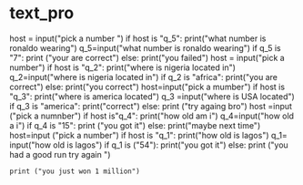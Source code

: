# text_pro
host = input("pick a number ")
if host is "q_5":
    print("what number is ronaldo wearing")
q_5=input("what  number is ronaldo wearing")
if q_5 is "7":
    print ("your are correct")
else:
    print("you failed")
host = input("pick a number")
if host is "q_2":
    print("where is nigeria located in")
q_2=input("where is nigeria located in")
if q_2 is "africa":
    print("you are correct")
else:
    print("you correct")
host=input("pick a mumber")
if host is "q_3":
    print("where is america located")
q_3 =input("where is USA located")
if q_3 is "america":
    print("correct")
else:
    print ("try againg bro")
host =input ("pick a numnber")
if host is"q_4":
    print("how old am i")
q_4=input("how old a i")
if q_4 is "15":
    print ("you got it")
else:
    print("maybe next time")
host=input ("pick a number")
if host is "q_1":
    print("how old is lagos")
q_1= input("how old is lagos")
if q_1 is ("54"):
    print("you got it")
else:
    print ("you had a good run try again ")




    print ("you just won 1 million")















